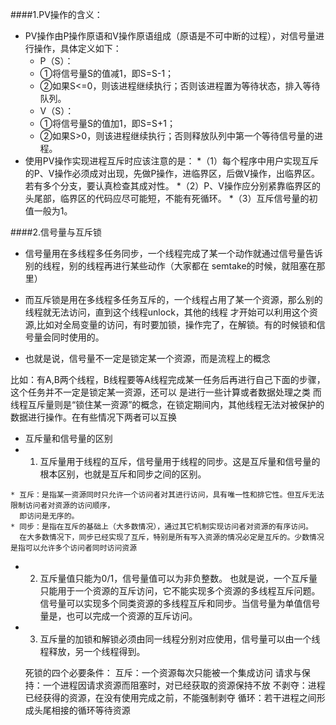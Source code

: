 ####1.PV操作的含义：
* PV操作由P操作原语和V操作原语组成（原语是不可中断的过程），对信号量进行操作，具体定义如下：
   * P（S）：
    * ①将信号量S的值减1，即S=S-1；
    * ②如果S<=0，则该进程继续执行；否则该进程置为等待状态，排入等待队列。
   * V（S）：
    * ①将信号量S的值加1，即S=S+1；
    * ②如果S>0，则该进程继续执行；否则释放队列中第一个等待信号量的进程。
* 使用PV操作实现进程互斥时应该注意的是：
 *（1）每个程序中用户实现互斥的P、V操作必须成对出现，先做P操作，进临界区，后做V操作，出临界区。若有多个分支，要认真检查其成对性。
 *（2）P、V操作应分别紧靠临界区的头尾部，临界区的代码应尽可能短，不能有死循环。
 *（3）互斥信号量的初值一般为1。
  
  
####2.信号量与互斥锁
* 信号量用在多线程多任务同步，一个线程完成了某一个动作就通过信号量告诉别的线程，别的线程再进行某些动作（大家都在
  semtake的时候，就阻塞在那里）

* 而互斥锁是用在多线程多任务互斥的，一个线程占用了某一个资源，那么别的线程就无法访问，直到这个线程unlock，其他的线程
才开始可以利用这个资源,比如对全局变量的访问，有时要加锁，操作完了，在解锁。有的时候锁和信号量会同时使用的。

* 也就是说，信号量不一定是锁定某一个资源，而是流程上的概念

>
 比如：有A,B两个线程，B线程要等A线程完成某一任务后再进行自己下面的步骤，这个任务并不一定是锁定某一资源，还可以
 是进行一些计算或者数据处理之类
 而线程互斥量则是“锁住某一资源”的概念，在锁定期间内，其他线程无法对被保护的数据进行操作。在有些情况下两者可以互换

* 互斥量和信号量的区别
 * 1. 互斥量用于线程的互斥，信号量用于线程的同步。这是互斥量和信号量的根本区别，也就是互斥和同步之间的区别。
    
  >
    * 互斥：是指某一资源同时只允许一个访问者对其进行访问，具有唯一性和排它性。但互斥无法限制访问者对资源的访问顺序，
      即访问是无序的。
    * 同步：是指在互斥的基础上（大多数情况），通过其它机制实现访问者对资源的有序访问。
      在大多数情况下，同步已经实现了互斥，特别是所有写入资源的情况必定是互斥的。少数情况是指可以允许多个访问者同时访问资源

 * 2. 互斥量值只能为0/1，信号量值可以为非负整数。
  也就是说，一个互斥量只能用于一个资源的互斥访问，它不能实现多个资源的多线程互斥问题。
  信号量可以实现多个同类资源的多线程互斥和同步。当信号量为单值信号量是，也可以完成一个资源的互斥访问。

 * 3. 互斥量的加锁和解锁必须由同一线程分别对应使用，信号量可以由一个线程释放，另一个线程得到。

   > 
    死锁的四个必要条件：
    互斥：一个资源每次只能被一个集成访问
    请求与保持：一个进程因请求资源而阻塞时，对已经获取的资源保持不放
    不剥夺：进程已经获得的资源，在没有使用完成之前，不能强制剥夺
    循环：若干进程之间形成头尾相接的循环等待资源
